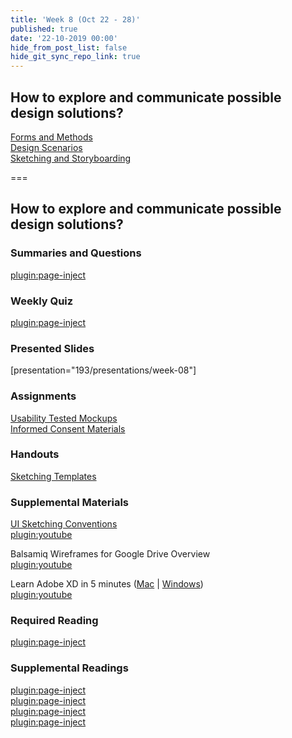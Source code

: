 ```yaml
---
title: 'Week 8 (Oct 22 - 28)'
published: true
date: '22-10-2019 00:00'
hide_from_post_list: false
hide_git_sync_repo_link: true
---
```


## How to explore and communicate possible design solutions?
[Forms and Methods](../../presentations/week-08?target=_blank#/week-08-4)  
[Design Scenarios](../../presentations/week-08?target=_blank#/week-08-24)  
[Sketching and Storyboarding](../../presentations/week-08?target=_blank#/week-08-44)  

===

## **How to explore and communicate possible design solutions?**

### Summaries and Questions  
[plugin:page-inject](../../canvaslms-assignments/one-minute-summaries/week-08)  

### Weekly Quiz
[plugin:page-inject](../../canvaslms-assignments/weekly-review-quizzes/week-08)  

### Presented Slides  
[presentation="193/presentations/week-08"]

### Assignments
[Usability Tested Mockups](https://canvas.sfu.ca/courses/47119/assignments/387245)  
[Informed Consent Materials](https://canvas.sfu.ca/courses/47119/files/folder/Handouts/Informed%20Consent)   

### Handouts
[Sketching Templates](https://canvas.sfu.ca/courses/47119/files/folder/Handouts/Sketching%20Templates)  

### Supplemental Materials  
[UI Sketching Conventions](https://www.youtube.com/watch?v=MwidSAlbEB8)  
[plugin:youtube](https://www.youtube.com/watch?v=MwidSAlbEB8)

Balsamiq Wireframes for Google Drive Overview   
[plugin:youtube](https://www.youtube.com/watch?v=l_jJMMY_QMQ)

Learn Adobe XD in 5 minutes ([Mac](https://www.youtube.com/watch?v=hO9foH5qB1A) | [Windows](https://www.youtube.com/watch?v=53qdI7CPNxM))  
[plugin:youtube](https://www.youtube.com/watch?v=hO9foH5qB1A)

### Required Reading  
[plugin:page-inject](../../weekly-readings/week-08)

### Supplemental Readings  
[plugin:page-inject](../../ux-techniques-guide/how-to-explore-and-describe-possible-design-solutions/brainstorming)  
[plugin:page-inject](../../ux-techniques-guide/how-to-explore-and-describe-possible-design-solutions/prototyping)  
[plugin:page-inject](../../ux-techniques-guide/how-to-explore-and-describe-possible-design-solutions/scenarios)  
[plugin:page-inject](../../ux-techniques-guide/how-to-explore-and-describe-possible-design-solutions/storyboards)  
